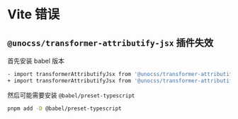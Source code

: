 # Vite 错误

## `@unocss/transformer-attributify-jsx` 插件失效

首先安装 babel 版本

```bash
- import transformerAttributifyJsx from '@unocss/transformer-attributify-jsx'
+ import transformerAttributifyJsx from '@unocss/transformer-attributify-jsx-babel'
```
然后可能需要安装 `@babel/preset-typescript`

```bash
pnpm add -D @babel/preset-typescript
```

